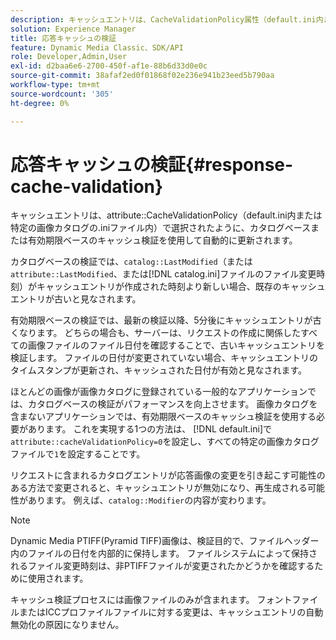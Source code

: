```yaml
---
description: キャッシュエントリは、CacheValidationPolicy属性（default.ini内または特定の画像カタログの.iniファイル）で選択されたように、カタログベースまたは有効期限ベースのキャッシュ検証を使用して自動的に更新されます。
solution: Experience Manager
title: 応答キャッシュの検証
feature: Dynamic Media Classic、SDK/API
role: Developer,Admin,User
exl-id: d2baa6e6-2700-450f-af1e-88b6d33d0e0c
source-git-commit: 38afaf2ed0f01868f02e236e941b23eed5b790aa
workflow-type: tm+mt
source-wordcount: '305'
ht-degree: 0%

---
```


# 応答キャッシュの検証{#response-cache-validation}

キャッシュエントリは、attribute::CacheValidationPolicy（default.ini内または特定の画像カタログの.iniファイル内）で選択されたように、カタログベースまたは有効期限ベースのキャッシュ検証を使用して自動的に更新されます。

カタログベースの検証では、`catalog::LastModified`（または`attribute::LastModified`、または[!DNL catalog.ini]ファイルのファイル変更時刻）がキャッシュエントリが作成された時刻より新しい場合、既存のキャッシュエントリが古いと見なされます。

有効期限ベースの検証では、最新の検証以降、5分後にキャッシュエントリが古くなります。 どちらの場合も、サーバーは、リクエストの作成に関係したすべての画像ファイルのファイル日付を確認することで、古いキャッシュエントリを検証します。 ファイルの日付が変更されていない場合、キャッシュエントリのタイムスタンプが更新され、キャッシュされた日付が有効と見なされます。

ほとんどの画像が画像カタログに登録されている一般的なアプリケーションでは、カタログベースの検証がパフォーマンスを向上させます。 画像カタログを含まないアプリケーションでは、有効期限ベースのキャッシュ検証を使用する必要があります。 これを実現する1つの方法は、 [!DNL default.ini]で`attribute::cacheValidationPolicy=0`を設定し、すべての特定の画像カタログファイルで`1`を設定することです。

リクエストに含まれるカタログエントリが応答画像の変更を引き起こす可能性のある方法で変更されると、キャッシュエントリが無効になり、再生成される可能性があります。 例えば、`catalog::Modifier`の内容が変わります。

>[!NOTE]
>
>Dynamic Media PTIFF(Pyramid TIFF)画像は、検証目的で、ファイルヘッダー内のファイルの日付を内部的に保持します。 ファイルシステムによって保持されるファイル変更時刻は、非PTIFFファイルが変更されたかどうかを確認するために使用されます。

キャッシュ検証プロセスには画像ファイルのみが含まれます。 フォントファイルまたはICCプロファイルファイルに対する変更は、キャッシュエントリの自動無効化の原因になりません。
